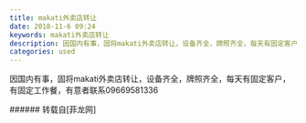 ```yaml
---
title: makati外卖店转让
date: 2018-11-6 09:24
keywords: makati外卖店转让
description: 因国内有事，固将makati外卖店转让，设备齐全，牌照齐全，每天有固定客户，有固定工作餐，有意者联系09669581336
categories: used
---
```

<td class="t_f" id="postmessage_2224067">

因国内有事，固将makati外卖店转让，设备齐全，牌照齐全，每天有固定客户，有固定工作餐，有意者联系09669581336<br/>
</td>
###### 转载自[菲龙网]